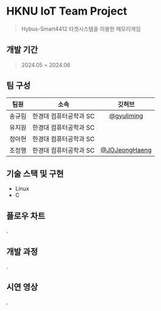 # HKNU IoT Team Project
> Hybus-Smart4412 타겟시스템을 이용한 메모리게임

## 개발 기간
> 2024.05 ~ 2024.06

## 팀 구성
|팀원|소속|깃허브|
|:---:|:---:|:---:|
|송규림|한경대 컴퓨터공학과 SC|[@gyuliming](https://github.com/gyuliming)|
|유지원|한경대 컴퓨터공학과 SC||
|정아현|한경대 컴퓨터공학과 SC||
|조정행|한경대 컴퓨터공학과 SC|[@JOJeongHaeng](https://github.com/JOJeongHaeng)|

## 기술 스택 및 구현
- Linux
- C

## 플로우 차트
.

## 개발 과정
.

## 시연 영상
.
